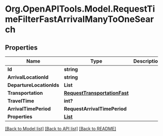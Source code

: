 # Org.OpenAPITools.Model.RequestTimeFilterFastArrivalManyToOneSearch

## Properties

Name | Type | Description | Notes
------------ | ------------- | ------------- | -------------
**Id** | **string** |  | 
**ArrivalLocationId** | **string** |  | 
**DepartureLocationIds** | **List<string>** |  | 
**Transportation** | [**RequestTransportationFast**](RequestTransportationFast.md) |  | 
**TravelTime** | **int?** |  | 
**ArrivalTimePeriod** | **RequestArrivalTimePeriod** |  | 
**Properties** | [**List<RequestTimeFilterFastProperty>**](RequestTimeFilterFastProperty.md) |  | 

[[Back to Model list]](../README.md#documentation-for-models) [[Back to API list]](../README.md#documentation-for-api-endpoints) [[Back to README]](../README.md)

